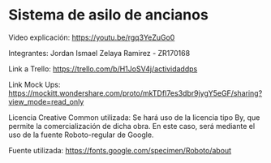# Sistema de asilo de ancianos

Video explicación: https://youtu.be/rgq3YeZuGo0

Integrantes: Jordan Ismael Zelaya Ramirez - ZR170168

Link a Trello: https://trello.com/b/H1JoSV4j/actividaddps

Link Mock Ups: https://mockitt.wondershare.com/proto/mkTDfI7es3dbr9jygY5eGF/sharing?view_mode=read_only

Licencia Creative Common utilizada: Se hará uso de la licencia tipo By, que permite la comercialización de dicha obra. En este caso, será mediante el uso de la fuente Roboto-regular de Google.

Fuente utilizada: https://fonts.google.com/specimen/Roboto/about
